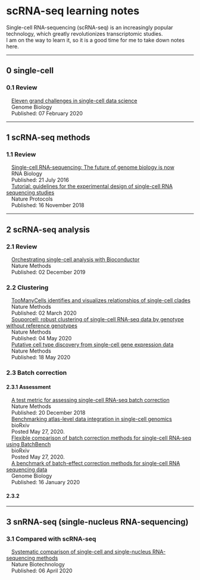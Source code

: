 # scRNA-seq learning notes
Single-cell RNA-sequencing (scRNA-seq) is an increasingly popular technology, which greatly revolutionizes transcriptomic studies.   
I am on the way to learn it, so it is a good time for me to take down notes here.   
*** 
## 0 single-cell   
### 0.1 Review
&emsp;[Eleven grand challenges in single-cell data science](https://genomebiology.biomedcentral.com/articles/10.1186/s13059-020-1926-6)    
&emsp;Genome Biology   
&emsp;Published: 07 February 2020   
***
## 1 scRNA-seq methods 
### 1.1 Review   
&emsp;[Single-cell RNA-sequencing: The future of genome biology is now](https://www.tandfonline.com/doi/full/10.1080/15476286.2016.1201618)   
&emsp;RNA Biology   
&emsp;Published: 21 July 2016    
&emsp;[Tutorial: guidelines for the experimental design of single-cell RNA sequencing studies](https://www.nature.com/articles/s41596-018-0073-y)   
&emsp;Nature Protocols   
&emsp;Published: 16 November 2018   

***   
## 2 scRNA-seq analysis
### 2.1 Review
&emsp;[Orchestrating single-cell analysis with Bioconductor](https://www.nature.com/articles/s41592-019-0654-x)   
&emsp;Nature Methods    
&emsp;Published: 02 December 2019  
### 2.2 Clustering   
&emsp;[TooManyCells identifies and visualizes relationships of single-cell clades]()    
&emsp;Nature Methods    
&emsp;Published: 02 March 2020   
&emsp;[Souporcell: robust clustering of single-cell RNA-seq data by genotype without reference genotypes](https://www.nature.com/articles/s41592-020-0820-1)     
&emsp;Nature Methods    
&emsp;Published: 04 May 2020     
&emsp;[Putative cell type discovery from single-cell gene expression data](https://www.nature.com/articles/s41592-020-0825-9)    
&emsp;Nature Methods    
&emsp;Published: 18 May 2020    
### 2.3 Batch correction    
#### 2.3.1 Assessment    
&emsp;[A test metric for assessing single-cell RNA-seq batch correction](https://www.nature.com/articles/s41592-018-0254-1)    
&emsp;Nature Methods    
&emsp;Published: 20 December 2018  
&emsp;[Benchmarking atlas-level data integration in single-cell genomics](https://www.biorxiv.org/content/10.1101/2020.05.22.111161v2)    
&emsp;bioRxiv    
&emsp;Posted May 27, 2020.   
&emsp;[Flexible comparison of batch correction methods for single-cell RNA-seq using BatchBench](https://www.biorxiv.org/content/10.1101/2020.05.22.111211v2)     
&emsp;bioRxiv    
&emsp;Posted May 27, 2020.  
&emsp;[A benchmark of batch-effect correction methods for single-cell RNA sequencing data](https://genomebiology.biomedcentral.com/articles/10.1186/s13059-019-1850-9)     
&emsp;Genome Biology    
&emsp;Published: 16 January 2020    
#### 2.3.2 
***   
## 3 snRNA-seq (single-nucleus RNA-sequencing)
### 3.1 Compared with scRNA-seq   
&emsp;[Systematic comparison of single-cell and single-nucleus RNA-sequencing methods](https://www.nature.com/articles/s41587-020-0465-8)    
&emsp;Nature Biotechnology    
&emsp;Published: 06 April 2020

